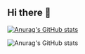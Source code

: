## Hi there 👋
[![Anurag's GitHub stats](https://github-readme-stats.vercel.app/api?username=tt-papoi)](https://github.com/anuraghazra/github-readme-stats)

![Anurag's GitHub stats](https://github-readme-stats.vercel.app/api?username=tt-papoi&hide=contribs,prs)
